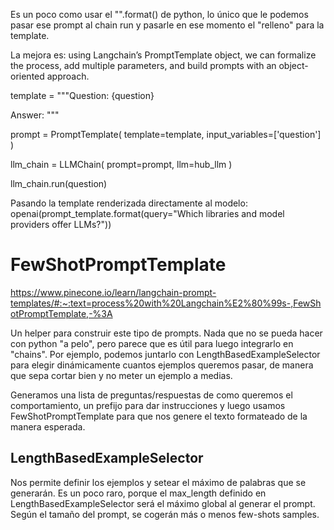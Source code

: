 Es un poco como usar el "".format() de python, lo único que le podemos pasar ese prompt al chain run y pasarle en ese momento
el "relleno" para la template.

La mejora es: using Langchain’s PromptTemplate object, we can formalize the process, add multiple parameters, and build prompts with an object-oriented approach.



template = """Question: {question}

Answer: """

prompt = PromptTemplate(
        template=template,
    input_variables=['question']
)

llm_chain = LLMChain(
    prompt=prompt,
    llm=hub_llm
)

llm_chain.run(question)



Pasando la template renderizada directamente al modelo:
openai(prompt_template.format(query="Which libraries and model providers offer LLMs?"))



# FewShotPromptTemplate
https://www.pinecone.io/learn/langchain-prompt-templates/#:~:text=process%20with%20Langchain%E2%80%99s-,FewShotPromptTemplate,-%3A

Un helper para construir este tipo de prompts. Nada que no se pueda hacer con python "a pelo", pero parece que es útil para luego integrarlo en "chains".
Por ejemplo, podemos juntarlo con LengthBasedExampleSelector para elegir dinámicamente cuantos ejemplos queremos pasar, de manera que sepa cortar bien y no meter un ejemplo a medias.

Generamos una lista de preguntas/respuestas de como queremos el comportamiento, un prefijo para dar instrucciones y luego usamos FewShotPromptTemplate para que nos genere
el texto formateado de la manera esperada.


## LengthBasedExampleSelector
Nos permite definir los ejemplos y setear el máximo de palabras que se generarán.
Es un poco raro, porque el max_length definido en LengthBasedExampleSelector será el máximo global al generar el prompt.
Según el tamaño del prompt, se cogerán más o menos few-shots samples.
